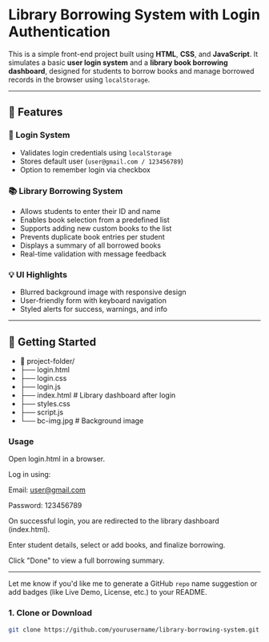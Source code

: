 # Library Borrowing System with Login Authentication

This is a simple front-end project built using **HTML**, **CSS**, and **JavaScript**. It simulates a basic **user login system** and a **library book borrowing dashboard**, designed for students to borrow books and manage borrowed records in the browser using `localStorage`.

---

## 📌 Features

### 🔐 Login System
- Validates login credentials using `localStorage`
- Stores default user (`user@gmail.com / 123456789`)
- Option to remember login via checkbox

### 📚 Library Borrowing System
- Allows students to enter their ID and name
- Enables book selection from a predefined list
- Supports adding new custom books to the list
- Prevents duplicate book entries per student
- Displays a summary of all borrowed books
- Real-time validation with message feedback

### 💡 UI Highlights
- Blurred background image with responsive design
- User-friendly form with keyboard navigation
- Styled alerts for success, warnings, and info

---

## 🚀 Getting Started



- 📁 project-folder/
- ├── login.html
- ├── login.css
- ├── login.js
- ├── index.html          # Library dashboard after login
- ├── styles.css
- ├── script.js
- └── bc-img.jpg          # Background image


### Usage
Open login.html in a browser.

Log in using:

Email: user@gmail.com

Password: 123456789

On successful login, you are redirected to the library dashboard (index.html).

Enter student details, select or add books, and finalize borrowing.

Click "Done" to view a full borrowing summary.



---

Let me know if you'd like me to generate a GitHub `repo` name suggestion or add badges (like Live Demo, License, etc.) to your README.


### 1. Clone or Download
```bash
git clone https://github.com/yourusername/library-borrowing-system.git




